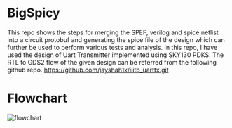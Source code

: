 # BigSpicy

This repo shows the steps for merging the SPEF, verilog and spice netlist into a circuit protobuf and generating the spice file of the design which can further be used to perform various tests and analysis.
In this repo, I have used the design of Uart Transmitter implemented using SKY130 PDKS. The RTL to GDS2 flow of the given design can be referred from the following github repo.
 https://github.com/jayshah1x/iiitb_uarttx.git
 
 # Flowchart
 
 
 ![flowchart](https://user-images.githubusercontent.com/46132046/207431170-df86674a-2be0-4ea3-80f2-ac0ed2da4154.png)
